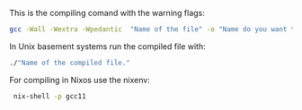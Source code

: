 This is the compiling comand with the warning flags:
```bash
gcc -Wall -Wextra -Wpedantic  "Name of the file" -o "Name do you want to the executable file"
```
In Unix basement systems run the compiled file with:
```bash
./"Name of the compiled file."
```
For compiling in Nixos use the nixenv:
```bash
 nix-shell -p gcc11
```
